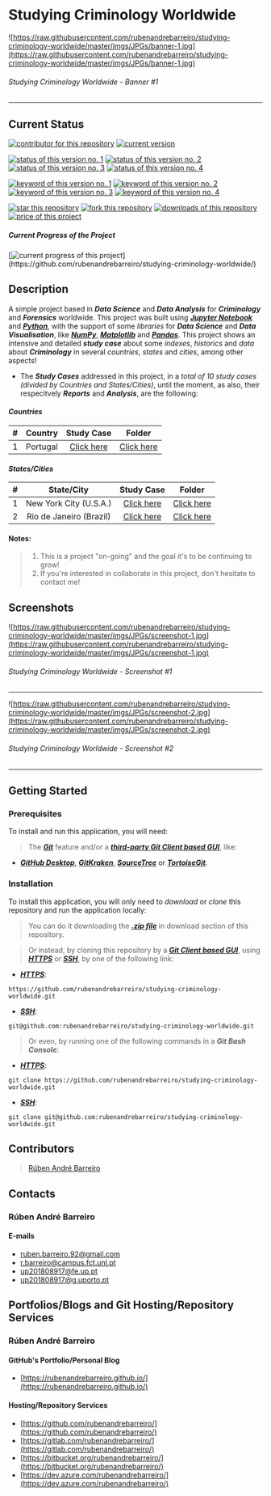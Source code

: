 # Studying Criminology Worldwide

![https://raw.githubusercontent.com/rubenandrebarreiro/studying-criminology-worldwide/master/imgs/JPGs/banner-1.jpg](https://raw.githubusercontent.com/rubenandrebarreiro/studying-criminology-worldwide/master/imgs/JPGs/banner-1.jpg)
######  Studying Criminology Worldwide - Banner #1

***


## Current Status
[![contributor for this repository](https://img.shields.io/badge/contributor-rubenandrebarreiro-blue.svg)](https://github.com/rubenandrebarreiro/)
[![current version](https://img.shields.io/badge/version-1.0-magenta.svg)](https://github.com/rubenandrebarreiro/studying-criminology-worldwide/)

[![status of this version no. 1](https://img.shields.io/badge/status-completed-orange.svg)](https://github.com/rubenandrebarreiro/studying-criminology-worldwide/)
[![status of this version no. 2](https://img.shields.io/badge/status-final-orange.svg)](https://github.com/rubenandrebarreiro/studying-criminology-worldwide/)
[![status of this version no. 3](https://img.shields.io/badge/status-stable-orange.svg)](https://github.com/rubenandrebarreiro/studying-criminology-worldwide/)
[![status of this version no. 4](https://img.shields.io/badge/status-documented-orange.svg)](https://github.com/rubenandrebarreiro/studying-criminology-worldwide/)

[![keyword of this version no. 1](https://img.shields.io/badge/keyword-criminology-brown.svg)](https://github.com/rubenandrebarreiro/studying-criminology-worldwide/)
[![keyword of this version no. 2](https://img.shields.io/badge/keyword-data&nbsp;science-brown.svg)](https://github.com/rubenandrebarreiro/studying-criminology-worldwide/)
[![keyword of this version no. 3](https://img.shields.io/badge/keyword-data&nbsp;visualisation-brown.svg)](https://github.com/rubenandrebarreiro/studying-criminology-worldwide/)
[![keyword of this version no. 4](https://img.shields.io/badge/keyword-study&nbsp;cases-brown.svg)](https://github.com/rubenandrebarreiro/studying-criminology-worldwide/)

[![star this repository](http://githubbadges.com/star.svg?user=rubenandrebarreiro&repo=studying-criminology-worldwide&style=flat)](https://github.com/rubenandrebarreiro/studying-criminology-worldwide/stargazers)
[![fork this repository](http://githubbadges.com/fork.svg?user=rubenandrebarreiro&repo=studying-criminology-worldwide&style=flat)](https://github.com/rubenandrebarreiro/studying-criminology-worldwide/fork)
[![downloads of this repository](https://img.shields.io/github/downloads/rubenandrebarreiro/studying-criminology-worldwide/total.svg)](https://github.com/rubenandrebarreiro/studying-criminology-worldwide/archive/master.zip)
[![price of this project](https://img.shields.io/badge/price-free-success.svg)](https://github.com/rubenandrebarreiro/studying-criminology-worldwide/archive/master.zip)

##### Current Progress of the Project

[![current progress of this project](http://progressed.io/bar/100?title=&nbsp;completed&nbsp;)](https://github.com/rubenandrebarreiro/studying-criminology-worldwide/)


## Description

A simple project based in **_Data Science_** and **_Data Analysis_** for **_Criminology_** and **_Forensics_** worldwide. This project was built using [**_Jupyter Notebook_**](https://jupyter.org/) and [**_Python_**](https://www.python.org/), with the support of some _libraries_ for **_Data Science_** and **_Data Visualisation_**, like [**_NumPy_**](https://numpy.org/), [**_Matplotlib_**](https://matplotlib.org/) and [**_Pandas_**](https://pandas.pydata.org/). This project shows an intensive and detailed **_study case_** about some _indexes_, _historics_ and _data_ about **_Criminology_** in several _countries_, _states_ and _cities_, among other aspects!

* The **_Study Cases_** addressed in this project, in a _total of 10 study cases (divided by Countries and States/Cities)_, until the moment, as also, their respecitvely **_Reports_** and **_Analysis_**, are the following:

#### **_Countries_**

| #  |  Country                        |  Study Case            | Folder                    |
|:--:|:-------------------------------:|:----------------------:|:-------------------------:|
| 1  | Portugal                        | [Click here](https://github.com/rubenandrebarreiro/studying-criminology-worldwide/blob/master/criminology-portugal/Criminology%20in%20Portugal%20-%202011.ipynb)                    | [Click here](https://github.com/rubenandrebarreiro/studying-criminology-worldwide/tree/master/criminology-portugal)     |

#### **_States/Cities_**

| #  |  State/City                   |  Study Case            | Folder                    |
|:--:|:-----------------------------:|:----------------------:|:-------------------------:|
| 1  | New York City (U.S.A.)        | [Click here](https://github.com/rubenandrebarreiro/studying-criminology-worldwide/blob/master/criminology-usa/criminology-nyc/Criminology%20in%20New%20York%20City%20-%202006.ipynb)                    | [Click here](https://github.com/rubenandrebarreiro/studying-criminology-worldwide/tree/master/criminology-usa/criminology-nyc/)     |
| 2  | Rio de Janeiro (Brazil)        | [Click here](https://github.com/rubenandrebarreiro/studying-criminology-worldwide/blob/master/criminology-brazil/criminology-rio-de-janeiro/Criminology%20in%20Rio%20de%20Janeiro%20-%202017.ipynb)                    | [Click here](https://github.com/rubenandrebarreiro/studying-criminology-worldwide/tree/master/criminology-brazil/criminology-rio-de-janeiro/)     |


#### Notes:
> 1) This is a project "on-going" and the goal it's to be continuing to grow!
> 2) If you're interested in collaborate in this project, don't hesitate to contact me!

## Screenshots

![https://raw.githubusercontent.com/rubenandrebarreiro/studying-criminology-worldwide/master/imgs/JPGs/screenshot-1.jpg](https://raw.githubusercontent.com/rubenandrebarreiro/studying-criminology-worldwide/master/imgs/JPGs/screenshot-1.jpg)
######  Studying Criminology Worldwide - Screenshot #1

***

![https://raw.githubusercontent.com/rubenandrebarreiro/studying-criminology-worldwide/master/imgs/JPGs/screenshot-2.jpg](https://raw.githubusercontent.com/rubenandrebarreiro/studying-criminology-worldwide/master/imgs/JPGs/screenshot-2.jpg)
######  Studying Criminology Worldwide - Screenshot #2

***


## Getting Started

### Prerequisites
To install and run this application, you will need:
> The [**_Git_**](https://git-scm.com/) feature and/or a [**_third-party Git Client based GUI_**](https://git-scm.com/downloads/guis/), like:
* [**_GitHub Desktop_**](https://desktop.github.com/), [**_GitKraken_**](https://www.gitkraken.com/), [**_SourceTree_**](https://www.sourcetreeapp.com/) or [**_TortoiseGit_**](https://tortoisegit.org/).

### Installation
To install this application, you will only need to _download_ or _clone_ this repository and run the application locally:

> You can do it downloading the [**_.zip file_**](https://github.com/rubenandrebarreiro/studying-criminology-worldwide/archive/master.zip) in download section of this repository.

> Or instead, by cloning this repository by a [**_Git Client based GUI_**](https://git-scm.com/downloads/guis), using [**_HTTPS_**](https://en.wikipedia.org/wiki/HTTPS) or [**_SSH_**](https://en.wikipedia.org/wiki/SSH_File_Transfer_Protocol), by one of the following link:
* [**_HTTPS_**](https://en.wikipedia.org/wiki/HTTPS):
```
https://github.com/rubenandrebarreiro/studying-criminology-worldwide.git
```
* [**_SSH_**](https://en.wikipedia.org/wiki/SSH_File_Transfer_Protocol):
```
git@github.com:rubenandrebarreiro/studying-criminology-worldwide.git
```

> Or even, by running one of the following commands in a **_Git Bash Console_**:
* [**_HTTPS_**](https://en.wikipedia.org/wiki/HTTPS):
```
git clone https://github.com/rubenandrebarreiro/studying-criminology-worldwide.git
```
* [**_SSH_**](https://en.wikipedia.org/wiki/SSH_File_Transfer_Protocol):
```
git clone git@github.com:rubenandrebarreiro/studying-criminology-worldwide.git
```

## Contributors

> [Rúben André Barreiro](https://github.com/rubenandrebarreiro/)

## Contacts

### Rúben André Barreiro
#### E-mails
* [ruben.barreiro.92@gmail.com](mailto:ruben.barreiro.92@gmail.com)
* [r.barreiro@campus.fct.unl.pt](mailto:r.barreiro@campus.fct.unl.pt)
* [up201808917@fe.up.pt](mailto:up201808917@fe.up.pt)
* [up201808917@g.uporto.pt](mailto:up201808917@g.uporto.pt)

## Portfolios/Blogs and Git Hosting/Repository Services

### Rúben André Barreiro
#### GitHub's Portfolio/Personal Blog
* [https://rubenandrebarreiro.github.io/](https://rubenandrebarreiro.github.io/)

#### Hosting/Repository Services
* [https://github.com/rubenandrebarreiro/](https://github.com/rubenandrebarreiro/)
* [https://gitlab.com/rubenandrebarreiro/](https://gitlab.com/rubenandrebarreiro/)
* [https://bitbucket.org/rubenandrebarreiro/](https://bitbucket.org/rubenandrebarreiro/)
* [https://dev.azure.com/rubenandrebarreiro/](https://dev.azure.com/rubenandrebarreiro/)
